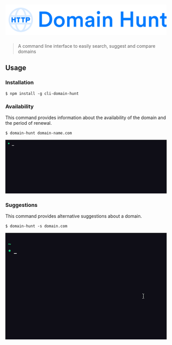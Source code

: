 # [![Domain Hunt](media/logo.svg)](https://github.com/Shriram-Balaji/cli-domain-hunt)

> A command line interface to easily search, suggest and compare domains

## Usage

### Installation

  ```console
  $ npm install -g cli-domain-hunt
  ```

### Availability

  This command provides information about the availability of the domain and the period of renewal.

  ```console
  $ domain-hunt domain-name.com
  ```

  ![Availability](media/media-availability.gif)

### Suggestions

  This command provides alternative suggestions about a domain.

  ```console
  $ domain-hunt -s domain.com
  ```

  ![Suggestions](media/media-suggestions.gif)

